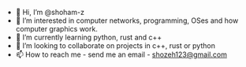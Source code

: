 - 👋 Hi, I’m @shoham-z
- 👀 I’m interested in computer networks, programming, OSes and how computer graphics work.
- 🌱 I’m currently learning python, rust and c++
- 💞️ I’m looking to collaborate on projects in c++, rust or python
- 📫 How to reach me - send me an email - shozeh123@gmail.com

<!---
shoham-z/shoham-z is a ✨ special ✨ repository because its `README.md` (this file) appears on your GitHub profile.
You can click the Preview link to take a look at your changes.
--->
